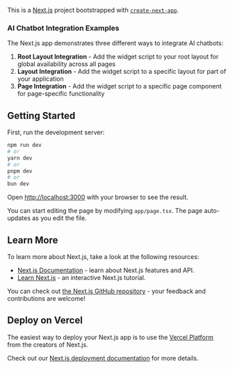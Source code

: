 This is a [Next.js](https://nextjs.org) project bootstrapped with [`create-next-app`](https://nextjs.org/docs/app/api-reference/create-next-app).

### AI Chatbot Integration Examples

The Next.js app demonstrates three different ways to integrate AI chatbots:

1. **Root Layout Integration** - Add the widget script to your root layout for global availability across all pages
2. **Layout Integration** - Add the widget script to a specific layout for part of your application
3. **Page Integration** - Add the widget script to a specific page component for page-specific functionality

## Getting Started

First, run the development server:

```bash
npm run dev
# or
yarn dev
# or
pnpm dev
# or
bun dev
```

Open [http://localhost:3000](http://localhost:3000) with your browser to see the result.

You can start editing the page by modifying `app/page.tsx`. The page auto-updates as you edit the file.


## Learn More

To learn more about Next.js, take a look at the following resources:

- [Next.js Documentation](https://nextjs.org/docs) - learn about Next.js features and API.
- [Learn Next.js](https://nextjs.org/learn) - an interactive Next.js tutorial.

You can check out [the Next.js GitHub repository](https://github.com/vercel/next.js) - your feedback and contributions are welcome!

## Deploy on Vercel

The easiest way to deploy your Next.js app is to use the [Vercel Platform](https://vercel.com/new?utm_medium=default-template&filter=next.js&utm_source=create-next-app&utm_campaign=create-next-app-readme) from the creators of Next.js.

Check out our [Next.js deployment documentation](https://nextjs.org/docs/app/building-your-application/deploying) for more details.
